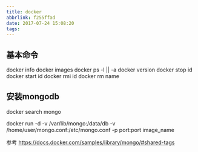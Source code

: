 ```yaml
---
title: docker
abbrlink: f255ffad
date: 2017-07-24 15:08:20
tags:
---
```


## 基本命令
docker info
docker images
docker ps -l || -a
docker version
docker stop id
docker start id
docker rmi id 
docker rm name 

## 安装mongodb
docker search mongo

docker run -d -v /var/lib/mongo:/data/db -v /home/user/mongo.conf:/etc/mongo.conf -p port:port image_name
 

参考
https://docs.docker.com/samples/library/mongo/#shared-tags